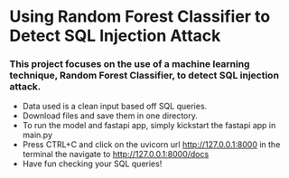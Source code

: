 # Using Random Forest Classifier to Detect SQL Injection Attack
### This project focuses on the use of a machine learning technique, Random Forest Classifier, to detect SQL injection attack.
* Data used is a clean input based off SQL queries.
* Download files and save them in one directory.
* To run the model and fastapi app, simply kickstart the fastapi app in main.py
* Press CTRL+C and click on the uvicorn url http://127.0.0.1:8000 in the terminal the navigate to http://127.0.0.1:8000/docs
* Have fun checking your SQL queries!
